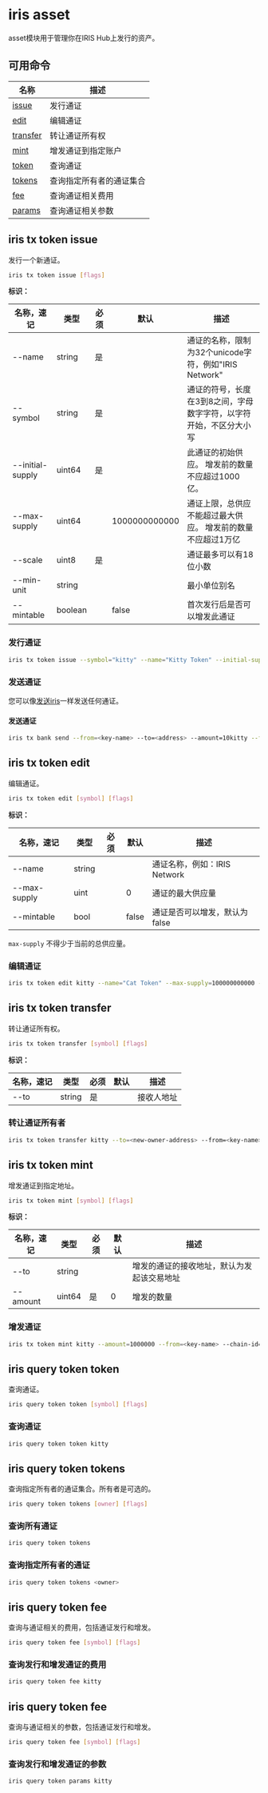 # iris asset

asset模块用于管理你在IRIS Hub上发行的资产。

## 可用命令

| 名称                                            | 描述                     |
| ----------------------------------- | ------------------------ |
| [issue](#iris-tx-token-issue)       | 发行通证                 |
| [edit](#iris-tx-token-edit)         | 编辑通证                 |
| [transfer](#iris-tx-token-transfer) | 转让通证所有权           |
| [mint](#iris-tx-token-mint)         | 增发通证到指定账户       |
| [token](#iris-query-token-token)    | 查询通证                 |
| [tokens](#iris-query-token-tokens)  | 查询指定所有者的通证集合 |
| [fee](#iris-query-token-fee)        | 查询通证相关费用         |
| [params](#iris-query-token-params)  | 查询通证相关参数         |

## iris tx token issue

发行一个新通证。

```bash
iris tx token issue [flags]
```

**标识：**

| 名称，速记       | 类型    | 必须 | 默认          | 描述                                                               |
| ---------------- | ------- | ---- | ------------- | ------------------------------------------------------------------ |
| --name           | string  | 是   |               | 通证的名称，限制为32个unicode字符，例如"IRIS Network"              |
| --symbol         | string  | 是   |               | 通证的符号，长度在3到8之间，字母数字字符，以字符开始，不区分大小写 |
| --initial-supply | uint64  | 是   |               | 此通证的初始供应。 增发前的数量不应超过1000亿。                    |
| --max-supply     | uint64  |      | 1000000000000 | 通证上限，总供应不能超过最大供应。 增发前的数量不应超过1万亿       |
| --scale          | uint8   | 是   |               | 通证最多可以有18位小数                                             |
| --min-unit       | string  |      |               | 最小单位别名                                                       |
| --mintable       | boolean |      | false         | 首次发行后是否可以增发此通证                                       |

### 发行通证

```bash
iris tx token issue --symbol="kitty" --name="Kitty Token" --initial-supply=100000000000 --max-supply=1000000000000 --scale=0 --mintable=true --fee=1iris --chain-id=irishub --from=<key-name> --commit
```

### 发送通证

您可以像[发送iris](./bank.md#iris-tx-bank-send)一样发送任何通证。

#### 发送通证

```bash
iris tx bank send --from=<key-name> --to=<address> --amount=10kitty --fee=0.3iris --chain-id=irishub --commit
```

## iris tx token edit

编辑通证。

```bash
iris tx token edit [symbol] [flags]
```

**标识：**

| 名称，速记   | 类型   | 必须 | 默认  | 描述                          |
| ------------ | ------ | ---- | ----- | ----------------------------- |
| --name       | string |      |       | 通证名称，例如：IRIS Network  |
| --max-supply | uint   |      | 0     | 通证的最大供应量              |
| --mintable   | bool   |      | false | 通证是否可以增发，默认为false |

`max-supply` 不得少于当前的总供应量。

### 编辑通证

```bash
iris tx token edit kitty --name="Cat Token" --max-supply=100000000000 --mintable=true --from=<key-name> --chain-id=irishub --fee=0.3iris --commit
```

## iris tx token transfer

转让通证所有权。

```bash
iris tx token transfer [symbol] [flags]
```

**标识：**

| 名称，速记 | 类型   | 必须 | 默认 | 描述       |
| ---------- | ------ | ---- | ---- | ---------- |
| --to       | string | 是   |      | 接收人地址 |

### 转让通证所有者

```bash
iris tx token transfer kitty --to=<new-owner-address> --from=<key-name> --chain-id=irishub --fee=0.3iris --commit
```

## iris tx token mint

增发通证到指定地址。

```bash
iris tx token mint [symbol] [flags]
```

**标识：**

| 名称，速记 | 类型   | 必须 | 默认 | 描述                                       |
| ---------- | ------ | ---- | ---- | ------------------------------------------ |
| --to       | string |      |      | 增发的通证的接收地址，默认为发起该交易地址 |
| --amount   | uint64 | 是   | 0    | 增发的数量                                 |

### 增发通证

```bash
iris tx token mint kitty --amount=1000000 --from=<key-name> --chain-id=irishub --fee=0.3iris
```

## iris query token token

查询通证。

```bash
iris query token token [symbol] [flags]
```

### 查询通证

```bash
iris query token token kitty
```

## iris query token tokens

查询指定所有者的通证集合。所有者是可选的。

```bash
iris query token tokens [owner] [flags]
```

### 查询所有通证

```bash
iris query token tokens
```

### 查询指定所有者的通证

```bash
iris query token tokens <owner>
```

## iris query token fee

查询与通证相关的费用，包括通证发行和增发。

```bash
iris query token fee [symbol] [flags]
```

### 查询发行和增发通证的费用

```bash
iris query token fee kitty
```

## iris query token fee

查询与通证相关的参数，包括通证发行和增发。

```bash
iris query token fee [symbol] [flags]
```

### 查询发行和增发通证的参数

```bash
iris query token params kitty
```

